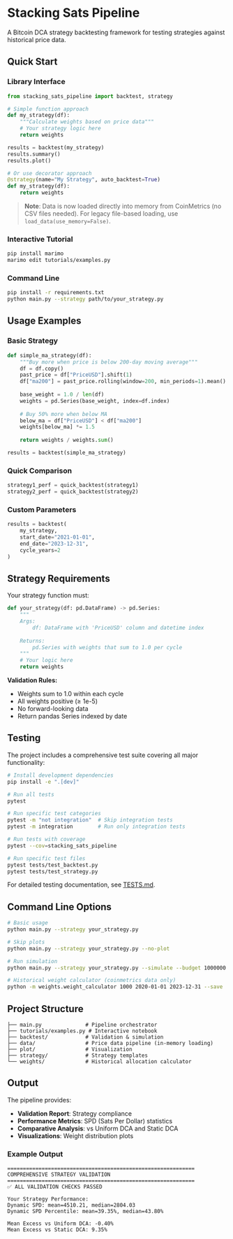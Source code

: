 # Stacking Sats Pipeline

A Bitcoin DCA strategy backtesting framework for testing strategies against historical price data.

## Quick Start

### Library Interface

```python
from stacking_sats_pipeline import backtest, strategy

# Simple function approach
def my_strategy(df):
    """Calculate weights based on price data"""
    # Your strategy logic here
    return weights

results = backtest(my_strategy)
results.summary()
results.plot()

# Or use decorator approach
@strategy(name="My Strategy", auto_backtest=True)
def my_strategy(df):
    return weights
```

> **Note**: Data is now loaded directly into memory from CoinMetrics (no CSV files needed). For legacy file-based loading, use `load_data(use_memory=False)`.

### Interactive Tutorial

```bash
pip install marimo
marimo edit tutorials/examples.py
```

### Command Line

```bash
pip install -r requirements.txt
python main.py --strategy path/to/your_strategy.py
```

## Usage Examples

### Basic Strategy

```python
def simple_ma_strategy(df):
    """Buy more when price is below 200-day moving average"""
    df = df.copy()
    past_price = df["PriceUSD"].shift(1)
    df["ma200"] = past_price.rolling(window=200, min_periods=1).mean()
    
    base_weight = 1.0 / len(df)
    weights = pd.Series(base_weight, index=df.index)
    
    # Buy 50% more when below MA
    below_ma = df["PriceUSD"] < df["ma200"]
    weights[below_ma] *= 1.5
    
    return weights / weights.sum()

results = backtest(simple_ma_strategy)
```

### Quick Comparison

```python
strategy1_perf = quick_backtest(strategy1)
strategy2_perf = quick_backtest(strategy2)
```

### Custom Parameters

```python
results = backtest(
    my_strategy,
    start_date="2021-01-01",
    end_date="2023-12-31",
    cycle_years=2
)
```

## Strategy Requirements

Your strategy function must:

```python
def your_strategy(df: pd.DataFrame) -> pd.Series:
    """
    Args:
        df: DataFrame with 'PriceUSD' column and datetime index
        
    Returns:
        pd.Series with weights that sum to 1.0 per cycle
    """
    # Your logic here
    return weights
```

**Validation Rules:**
- Weights sum to 1.0 within each cycle
- All weights positive (≥ 1e-5)
- No forward-looking data
- Return pandas Series indexed by date

## Testing

The project includes a comprehensive test suite covering all major functionality:

```bash
# Install development dependencies
pip install -e ".[dev]"

# Run all tests
pytest

# Run specific test categories
pytest -m "not integration"  # Skip integration tests
pytest -m integration        # Run only integration tests

# Run tests with coverage
pytest --cov=stacking_sats_pipeline

# Run specific test files
pytest tests/test_backtest.py
pytest tests/test_strategy.py
```

For detailed testing documentation, see [TESTS.md](TESTS.md).

## Command Line Options

```bash
# Basic usage
python main.py --strategy your_strategy.py

# Skip plots
python main.py --strategy your_strategy.py --no-plot

# Run simulation
python main.py --strategy your_strategy.py --simulate --budget 1000000

# Historical weight calculator (coinmetrics data only)
python -m weights.weight_calculator 1000 2020-01-01 2023-12-31 --save
```

## Project Structure

```
├── main.py              # Pipeline orchestrator
├── tutorials/examples.py # Interactive notebook
├── backtest/            # Validation & simulation
├── data/                # Price data pipeline (in-memory loading)
├── plot/                # Visualization
├── strategy/            # Strategy templates
└── weights/             # Historical allocation calculator
```

## Output

The pipeline provides:
- **Validation Report**: Strategy compliance
- **Performance Metrics**: SPD (Sats Per Dollar) statistics
- **Comparative Analysis**: vs Uniform DCA and Static DCA
- **Visualizations**: Weight distribution plots

### Example Output
```
============================================================
COMPREHENSIVE STRATEGY VALIDATION
============================================================
✅ ALL VALIDATION CHECKS PASSED

Your Strategy Performance:
Dynamic SPD: mean=4510.21, median=2804.03
Dynamic SPD Percentile: mean=39.35%, median=43.80%

Mean Excess vs Uniform DCA: -0.40%
Mean Excess vs Static DCA: 9.35%
```